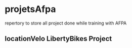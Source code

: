 # projetsAfpa
repertory to store all project done while training with AFPA

## locationVelo LibertyBikes Project
